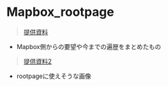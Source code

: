 # Mapbox_rootpage

> [提供資料](https://docs.google.com/document/d/1g9Irx8ygps9C9elXo7BnSICX1hCuj-k-wrPvrRFFMK8/edit)
- Mapbox側からの要望や今までの遍歴をまとめたもの

> [提供資料2](https://drive.google.com/drive/u/0/folders/15ho2llwUCGo8qZ2-KVxlj0Ss55DdpDYh)
- rootpageに使えそうな画像

